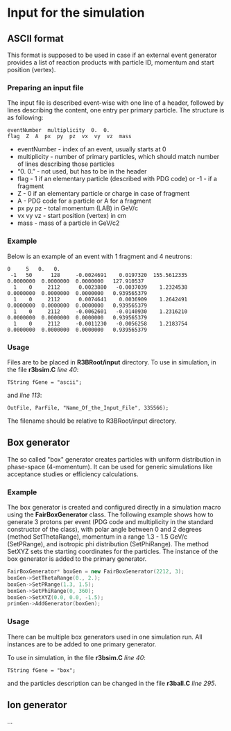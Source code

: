 # Input for the simulation

## ASCII format

This format is supposed to be used in case if an external event generator provides a list of reaction products with particle ID, momentum and start position (vertex).

### Preparing an input file

The input file is described event-wise with one line of a header, followed by lines describing the content, one entry per primary particle. The structure is as following:

~~~
eventNumber  multiplicity  0.  0.
flag  Z  A  px  py  pz  vx  vy  vz  mass
~~~

* eventNumber - index of an event, usually starts at 0
* multiplicity - number of primary particles, which should match number of lines describing those particles
* “0.  0.” - not used, but has to be in the header
* flag - 1 if an elementary particle (described with PDG code) or -1 - if a fragment
* Z - 0 if an elementary particle or charge in case of fragment
* A - PDG code for a particle or A for a fragment
* px py pz - total momentum (LAB) in GeV/c
* vx vy vz - start position (vertex) in cm
* mass - mass of a particle in GeV/c2

### Example

Below is an example of an event with 1 fragment and 4 neutrons:

~~~
0     5   0.   0.
 -1   50      128     -0.0024691    0.0197320  155.5612335    0.0000000  0.0000000  0.0000000   127.910537
  1    0     2112      0.0023880   -0.0037039    1.2324538    0.0000000  0.0000000  0.0000000   0.939565379
  1    0     2112      0.0074641    0.0036909    1.2642491    0.0000000  0.0000000  0.0000000   0.939565379
  1    0     2112     -0.0062601   -0.0140930    1.2316210    0.0000000  0.0000000  0.0000000   0.939565379
  1    0     2112     -0.0011230   -0.0056258    1.2183754    0.0000000  0.0000000  0.0000000   0.939565379
~~~

### Usage

Files are to be placed in __R3BRoot/input__ directory. To use in simulation, in the file __r3bsim.C__ _line 40_:

~~~
TString fGene = "ascii";
~~~

and _line 113_:

~~~
OutFile, ParFile, "Name_Of_the_Input_File", 335566);
~~~

The filename should be relative to R3BRoot/input directory.

## Box generator

The so called "box" generator creates particles with uniform distribution in phase-space (4-momentum). It can be used for generic simulations like acceptance studies or efficiency calculations.

### Example

The box generator is created and configured directly in a simulation macro using the __FairBoxGenerator__ class. The following example shows how to generate 3 protons per event (PDG code and multiplicity in the standard constructor of the class), with polar angle between 0 and 2 degrees (method SetThetaRange), momentum in a range 1.3 - 1.5 GeV/c (SetPRange), and isotropic phi distribution (SetPhiRange). The method SetXYZ sets the starting coordinates for the particles. The instance of the box generator is added to the primary generator.

~~~cpp
FairBoxGenerator* boxGen = new FairBoxGenerator(2212, 3);
boxGen->SetThetaRange(0., 2.);
boxGen->SetPRange(1.3, 1.5);
boxGen->SetPhiRange(0, 360);
boxGen->SetXYZ(0.0, 0.0, -1.5);
primGen->AddGenerator(boxGen);
~~~

### Usage

There can be multiple box generators used in one simulation run. All instances are to be added to one primary generator.

To use in simulation, in the file __r3bsim.C__ _line 40_:

~~~
TString fGene = "box";
~~~

and the particles description can be changed in the file __r3ball.C__ _line 295_.

## Ion generator

...